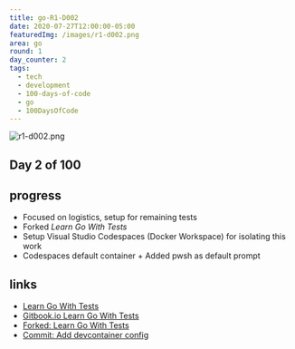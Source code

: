 ```yaml
---
title: go-R1-D002
date: 2020-07-27T12:00:00-05:00
featuredImg: /images/r1-d002.png
area: go
round: 1
day_counter: 2
tags:
  - tech
  - development
  - 100-days-of-code
  - go
  - 100DaysOfCode
---
```

![r1-d002.png](/images/r1-d002.png)

## Day 2 of 100

## progress

- Focused on logistics, setup for remaining tests
- Forked _Learn Go With Tests_
- Setup Visual Studio Codespaces (Docker Workspace) for isolating this work
- Codespaces default container + Added pwsh as default prompt

## links

- [Learn Go With Tests](https://bit.ly/3hGNKkm)
- [Gitbook.io Learn Go With Tests](https://bit.ly/2OZmDVp)
- [Forked: Learn Go With Tests](https://bit.ly/3hKQb5r)
- [Commit: Add devcontainer config](https://github.com/sheldonhull/learn-go-with-tests/commit/a508ff5eef57eb2155e318eb86834cdcf9c15b54)
